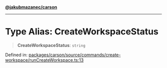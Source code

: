 [**@jakubmazanec/carson**](../README.md)

---

# Type Alias: CreateWorkspaceStatus

> **CreateWorkspaceStatus**: `string`

Defined in:
[packages/carson/source/commands/create-workspace/runCreateWorkspace.ts:13](https://github.com/jakubmazanec/tools/blob/adfe44f908094c1d1cdf19837842b33066bbd9d7/packages/carson/source/commands/create-workspace/runCreateWorkspace.ts#L13)
